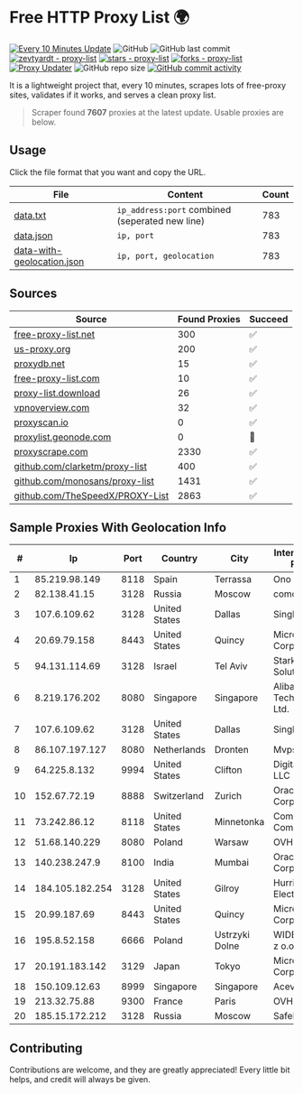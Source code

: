 
# Free HTTP Proxy List 🌍

[![Every 10 Minutes Update](https://github.com/mertguvencli/http-proxy-list/actions/workflows/main.yml/badge.svg?branch=main)](https://github.com/mertguvencli/http-proxy-list/actions/workflows/main.yml)
![GitHub](https://img.shields.io/github/license/mertguvencli/http-proxy-list)
![GitHub last commit](https://img.shields.io/github/last-commit/mertguvencli/http-proxy-list)
[![zevtyardt - proxy-list](https://img.shields.io/static/v1?label=zevtyardt&message=proxy-list&color=blue&logo=github)](https://github.com/zevtyardt/proxy-list "Go to GitHub repo")
[![stars - proxy-list](https://img.shields.io/github/stars/zevtyardt/proxy-list?style=social)](https://github.com/zevtyardt/proxy-list)
[![forks - proxy-list](https://img.shields.io/github/forks/zevtyardt/proxy-list?style=social)](https://github.com/zevtyardt/proxy-list)
[![Proxy Updater](https://github.com/zevtyardt/proxy-list/workflows/Proxy%20Updater/badge.svg)](https://github.com/zevtyardt/proxy-list/actions?query=workflow:"Proxy+Updater")
![GitHub repo size](https://img.shields.io/github/repo-size/zevtyardt/proxy-list)
[![GitHub commit activity](https://img.shields.io/github/commit-activity/m/zevtyardt/proxy-list?logo=commits)](https://github.com/zevtyardt/proxy-list/commits/main)

It is a lightweight project that, every 10 minutes, scrapes lots of free-proxy sites, validates if it works, and serves a clean proxy list.

> Scraper found **7607** proxies at the latest update. Usable proxies are below.

## Usage

Click the file format that you want and copy the URL.

|File|Content|Count|
|----|-------|-----|
|[data.txt](https://raw.githubusercontent.com/mertguvencli/http-proxy-list/main/proxy-list/data.txt)|`ip_address:port` combined (seperated new line)|783|
|[data.json](https://raw.githubusercontent.com/mertguvencli/http-proxy-list/main/proxy-list/data.json)|`ip, port`|783|
|[data-with-geolocation.json](https://raw.githubusercontent.com/mertguvencli/http-proxy-list/main/proxy-list/data-with-geolocation.json)|`ip, port, geolocation`|783|

## Sources

|Source|Found Proxies|Succeed|
|------|-------------|-------|
|[free-proxy-list.net](https://free-proxy-list.net)|300|✅|
|[us-proxy.org](https://www.us-proxy.org)|200|✅|
|[proxydb.net](http://proxydb.net)|15|✅|
|[free-proxy-list.com](https://free-proxy-list.com/?page=&port=&type%5B%5D=http&type%5B%5D=https&up_time=0&search=Search)|10|✅|
|[proxy-list.download](https://www.proxy-list.download/HTTP)|26|✅|
|[vpnoverview.com](https://vpnoverview.com/privacy/anonymous-browsing/free-proxy-servers)|32|✅|
|[proxyscan.io](https://www.proxyscan.io)|0|✅|
|[proxylist.geonode.com](https://proxylist.geonode.com/api/proxy-list?limit=300&page=1&sort_by=lastChecked&sort_type=desc&protocols=http,https)|0|🚫|
|[proxyscrape.com](https://api.proxyscrape.com/v2/?request=displayproxies&protocol=http&timeout=10000&country=all&ssl=all&anonymity=all)|2330|✅|
|[github.com/clarketm/proxy-list](https://raw.githubusercontent.com/clarketm/proxy-list/master/proxy-list-raw.txt)|400|✅|
|[github.com/monosans/proxy-list](https://raw.githubusercontent.com/monosans/proxy-list/main/proxies/http.txt)|1431|✅|
|[github.com/TheSpeedX/PROXY-List](https://raw.githubusercontent.com/TheSpeedX/PROXY-List/master/http.txt)|2863|✅|


## Sample Proxies With Geolocation Info

|#|Ip|Port|Country|City|Internet Service Provider|
|-|--|----|-------|----|-------------------------|
|1|85.219.98.149|8118|Spain|Terrassa|Ono|
|2|82.138.41.15|3128|Russia|Moscow|comcor.ru|
|3|107.6.109.62|3128|United States|Dallas|SingleHop LLC|
|4|20.69.79.158|8443|United States|Quincy|Microsoft Corporation|
|5|94.131.114.69|3128|Israel|Tel Aviv|Stark Industries Solutions LTD|
|6|8.219.176.202|8080|Singapore|Singapore|Alibaba (US) Technology Co., Ltd.|
|7|107.6.109.62|3128|United States|Dallas|SingleHop LLC|
|8|86.107.197.127|8080|Netherlands|Dronten|Mvps LTD|
|9|64.225.8.132|9994|United States|Clifton|DigitalOcean, LLC|
|10|152.67.72.19|8888|Switzerland|Zurich|Oracle Corporation|
|11|73.242.86.12|8118|United States|Minnetonka|Comcast Cable Communications|
|12|51.68.140.229|8080|Poland|Warsaw|OVH SAS|
|13|140.238.247.9|8100|India|Mumbai|Oracle Corporation|
|14|184.105.182.254|3128|United States|Gilroy|Hurricane Electric LLC|
|15|20.99.187.69|8443|United States|Quincy|Microsoft Corporation|
|16|195.8.52.158|6666|Poland|Ustrzyki Dolne|WIDE-NET II Sp. z o.o.|
|17|20.191.183.142|3129|Japan|Tokyo|Microsoft Corporation|
|18|150.109.12.63|8999|Singapore|Singapore|Aceville Pte.ltd|
|19|213.32.75.88|9300|France|Paris|OVH SAS|
|20|185.15.172.212|3128|Russia|Moscow|SafeData LLC|



## Contributing

Contributions are welcome, and they are greatly appreciated! Every
little bit helps, and credit will always be given.

